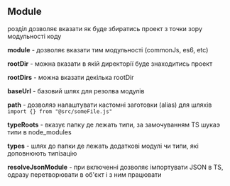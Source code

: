## Module

розділ дозволяє вказати як буде збиратись проект з точки зору модульності коду

**module** - дозволяє вказати тим модульності (commonJs, es6, etc)

**rootDir** - можна вказати в якій директорії буде знаходитись проект

**rootDirs** - можна вказати декілька rootDir

**baseUrl** - базовий шлях для резолва модулів

**path** - дозволяэ налаштувати кастомні заготовки (alias) для шляхів
`import {} from "@src/someFile.js"`

**typeRoots** - вказує папку де лежать типи, за замочуванням TS шукаэ типи в node_modules

**types** - шлях до папки де лежать додаткові модулі чи типи, які доповнюють типізацію

**resolveJsonModule** - при включенні дозволяє імпортувати JSON в TS, одразу перетворювати в об'єкт
і з ним працювати
